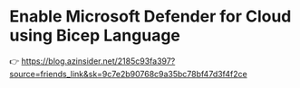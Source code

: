 # Enable Microsoft Defender for Cloud using Bicep Language

👉 https://blog.azinsider.net/2185c93fa397?source=friends_link&sk=9c7e2b90768c9a35bc78bf47d3f4f2ce
